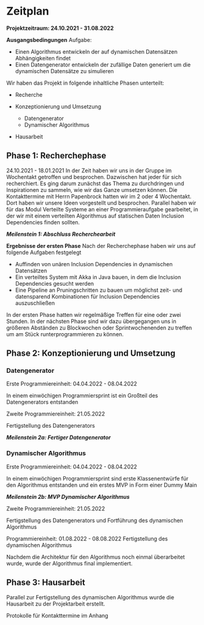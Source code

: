 # Zeitplan

**Projektzeitraum: 24.10.2021 - 31.08.2022**

**Ausgangsbedingungen**
Aufgabe:

- Einen Algorithmus entwickeln der auf dynamischen Datensätzen Abhängigkeiten findet
- Einen Datengenerator entwickeln der zufällige Daten generiert um die dynamischen Datensätze zu simulieren

Wir haben das Projekt in folgende inhaltliche Phasen unterteilt:

- Recherche

- Konzeptionierung und Umsetzung

  - Datengenerator
  - Dynamischer Algorithmus

- Hausarbeit

## Phase 1: Recherchephase

24.10.2021 - 18.01.2021
In der Zeit haben wir uns in der Gruppe im Wochentakt getroffen und besprochen. Dazwischen hat jeder für sich recherchiert. Es ging darum zunächst das Thema zu durchdringen und Inspirationen zu sammeln, wie wir das Ganze umsetzen können. Die Kontakttermine mit Herrn Papenbrock hatten wir im 2 oder 4 Wochentakt. Dort haben wir unsere Ideen vorgestellt und besprochen. Parallel haben wir für das Modul Verteilte Systeme an einer Programmieraufgabe gearbeitet, in der wir mit einem verteilten Algorithmus auf statischen Daten Inclusion Dependencies finden sollten.

**_Meilenstein 1: Abschluss Recherchearbeit_**

**Ergebnisse der ersten Phase**
Nach der Recherchephase haben wir uns auf folgende Aufgaben festgelegt

- Auffinden von unären Inclusion Dependencies in dynamischen Datensätzen
- Ein verteiltes System mit Akka in Java bauen, in dem die Inclusion Dependencies gesucht werden
- Eine Pipeline an Pruningschritten zu bauen um möglichst zeit- und datensparend Kombinationen für Inclusion Dependencies auszuschließen

In der ersten Phase hatten wir regelmäßige Treffen für eine oder zwei Stunden. In der nächsten Phase sind wir dazu übergegangen uns in größeren Abständen zu Blockwochen oder Sprintwochenenden zu treffen um am Stück runterprogrammieren zu können.

## Phase 2: Konzeptionierung und Umsetzung

### Datengenerator

Erste Programmiereinheit: 04.04.2022 - 08.04.2022

In einem einwöchigen Programmiersprint ist ein Großteil des Datengenerators entstanden

Zweite Programmiereinheit: 21.05.2022

Fertigstellung des Datengenerators

**_Meilenstein 2a: Fertiger Datengenerator_**

### Dynamischer Algorithmus

Erste Programmiereinheit: 04.04.2022 - 08.04.2022

In einem einwöchigen Programmiersprint sind erste Klassenentwürfe für den Algorithmus entstanden und ein erstes MVP in Form einer Dummy Main

**_Meilenstein 2b: MVP Dynamischer Algorithmus_**

Zweite Programmiereinheit: 21.05.2022

Fertigstellung des Datengenerators und Fortführung des dynamischen Algorithmus

Programmiereinheit: 01.08.2022 - 08.08.2022 Fertigstellung des dynamischen Algorithmus

Nachdem die Architektur für den Algorithmus noch einmal überarbeitet wurde, wurde der Algorithmus final implementiert.

## Phase 3: Hausarbeit

Parallel zur Fertigstellung des dynamischen Algorithmus wurde die Hausarbeit zu der Projektarbeit erstellt.

Protokolle für Kontakttermine im Anhang
